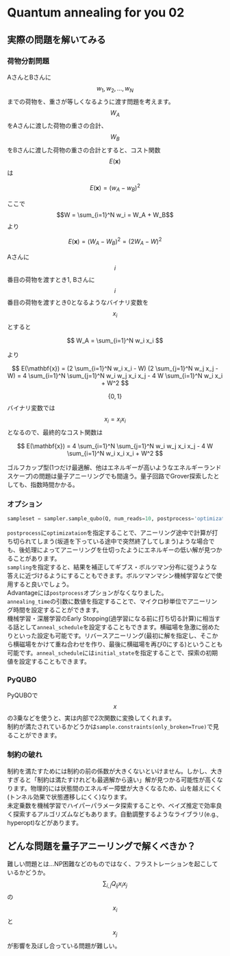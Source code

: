 # Quantum annealing for you 02

## 実際の問題を解いてみる

### 荷物分割問題

AさんとBさんに$$w_1, w_2, \dots, w_N$$までの荷物を、重さが等しくなるように渡す問題を考えます。$$W_A$$をAさんに渡した荷物の重さの合計、$$W_B$$をBさんに渡した荷物の重さの合計とすると、コスト関数$$E(\mathbf{x})$$は

$$
E(\mathbf{x}) 
= (w_A - w_B)^2
$$

ここで$$W = \sum_{i=1}^N w_i = W_A + W_B$$より

$$
E(\mathbf{x}) 
= (W_A - W_B)^2 
= (2 W_A - W)^2
$$

Aさんに$$i$$番目の荷物を渡すとき1, Bさんに$$i$$番目の荷物を渡すとき0となるようなバイナリ変数を$$x_i$$とすると

$$
W_A = \sum_{i=1}^N w_i x_i
$$

より

$$
E(\mathbf{x}) 
= (2 \sum_{i=1}^N w_i x_i - W) (2 \sum_{j=1}^N w_j x_j - W)
= 4 \sum_{i=1}^N \sum_{j=1}^N w_i w_j x_i x_j - 4 W \sum_{i=1}^N w_i x_i + W^2
$$

$$\{ 0, 1\}$$バイナリ変数では$$x_i = x_i x_i$$となるので、最終的なコスト関数は

$$
E(\mathbf{x}) 
= 4 \sum_{i=1}^N \sum_{j=1}^N w_i w_j x_i x_j - 4 W \sum_{i=1}^N w_i x_i x_i + W^2
$$

ゴルフカップ型(1つだけ最適解、他はエネルギーが高いようなエネルギーランドスケープ)の問題は量子アニーリングでも間違う。量子回路でGrover探索したとしても、指数時間かかる。

### オプション

```python
sampleset = sampler.sample_qubo(Q, num_reads=10, postprocess='optimization')
```

`postprocess`に`optimizataion`を指定することで、アニーリング途中で計算が打ち切られてしまう(坂道を下っている途中で突然終了してしまう)ような場合でも、後処理によってアニーリングを仕切ったようにエネルギーの低い解が見つかることがあります。  
`sampling`を指定すると、結果を補正してギブス・ボルツマン分布に従うような答えに近づけるようにすることもできます。ボルツマンマシン機械学習などで使用すると良いでしょう。  
Advantageには`postprocess`オプションがなくなりました。  
`annealing_time`の引数に数値を指定することで、マイクロ秒単位でアニーリング時間を設定することができます。  
機械学習・深層学習のEarly Stopping(過学習になる前に打ち切る計算)に相当する話として`anneal_schedule`を設定することもできます。横磁場を急激に弱めたりといった設定も可能です。リバースアニーリング(最初に解を指定し、そこから横磁場をかけて重ね合わせを作り、最後に横磁場を再び0にする)ということも可能です。`anneal_schedule`には`initial_state`を指定することで、探索の初期値を設定することもできます。

### PyQUBO

PyQUBOで$$x$$の3乗などを使うと、実は内部で2次関数に変換してくれます。  
制約が満たされているかどうかは`sample.constraints(only_broken=True)`で見ることができます。

### 制約の破れ

制約を満たすためには制約の前の係数が大きくないといけません。しかし、大きすぎると「制約は満たすけれども最適解から遠い」解が見つかる可能性が高くなります。物理的には状態間のエネルギー障壁が大きくなるため、山を越えにくく(トンネル効果で状態遷移しにくく)なります。  
未定乗数を機械学習でハイパーパラメータ探索することや、ベイズ推定で効率良く探索するアルゴリズムなどもあります。自動調整するようなライブラリ(e.g., hyperopt)などがあります。

## どんな問題を量子アニーリングで解くべきか？

難しい問題とは...NP困難などのものではなく、フラストレーションを起こしているかどうか。$$\sum_{i,j } Q_{ij} x_i x_j$$の$$x_i$$と$$x_j$$が影響を及ぼし合っている問題が難しい。